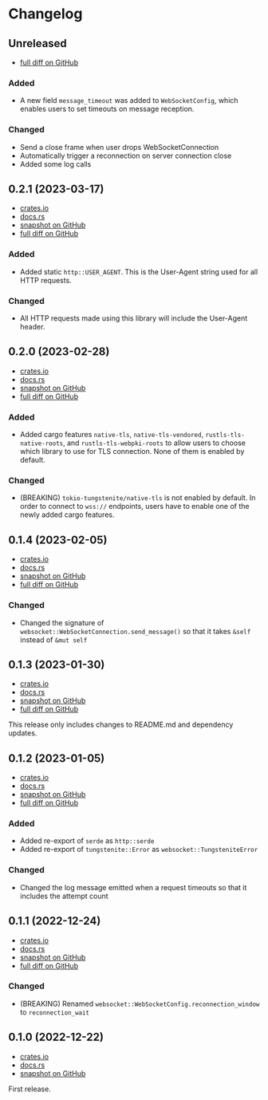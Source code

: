 # Changelog

## Unreleased
- [full diff on GitHub](https://github.com/negi-grass/crypto-botters/compare/9a2e1ac25587c3981e4348538ba99f3ed93b9817...main)

### Added
- A new field `message_timeout` was added to `WebSocketConfig`, which enables users to set timeouts on message reception.

### Changed
- Send a close frame when user drops WebSocketConnection
- Automatically trigger a reconnection on server connection close
- Added some log calls

## 0.2.1 (2023-03-17)
- [crates.io](https://crates.io/crates/generic-api-client/0.2.1)
- [docs.rs](https://docs.rs/generic-api-client/0.2.1)
- [snapshot on GitHub](https://github.com/negi-grass/crypto-botters/tree/9a2e1ac25587c3981e4348538ba99f3ed93b9817/generic-api-client)
- [full diff on GitHub](https://github.com/negi-grass/crypto-botters/compare/c8019150ed2c0971a50b6c5f0f5fdf2aca254550...9a2e1ac25587c3981e4348538ba99f3ed93b9817)


### Added
- Added static `http::USER_AGENT`. This is the User-Agent string used for all HTTP requests.

### Changed
- All HTTP requests made using this library will include the User-Agent header.

## 0.2.0 (2023-02-28)
- [crates.io](https://crates.io/crates/generic-api-client/0.2.0)
- [docs.rs](https://docs.rs/generic-api-client/0.2.0)
- [snapshot on GitHub](https://github.com/negi-grass/crypto-botters/tree/c8019150ed2c0971a50b6c5f0f5fdf2aca254550/generic-api-client)
- [full diff on GitHub](https://github.com/negi-grass/crypto-botters/compare/e39e98f5b52cb306ef4a97f0b2675bf48aae8990...c8019150ed2c0971a50b6c5f0f5fdf2aca254550)

### Added
- Added cargo features `native-tls`, `native-tls-vendored`, `rustls-tls-native-roots`, and `rustls-tls-webpki-roots`
to allow users to choose which library to use for TLS connection. None of them is enabled by default.

### Changed
- (BREAKING) `tokio-tungstenite/native-tls` is not enabled by default. In order to connect to `wss://` endpoints,
users have to enable one of the newly added cargo features.

## 0.1.4 (2023-02-05)
- [crates.io](https://crates.io/crates/generic-api-client/0.1.4)
- [docs.rs](https://docs.rs/generic-api-client/0.1.4)
- [snapshot on GitHub](https://github.com/negi-grass/crypto-botters/tree/e39e98f5b52cb306ef4a97f0b2675bf48aae8990/generic-api-client)
- [full diff on GitHub](https://github.com/negi-grass/crypto-botters/compare/980b9f4fe8f6fa128ad1a00bad1e0778b00f9ac4...e39e98f5b52cb306ef4a97f0b2675bf48aae8990)

### Changed
- Changed the signature of `websocket::WebSocketConnection.send_message()` so that it takes `&self` instead of `&mut self`

## 0.1.3 (2023-01-30)
- [crates.io](https://crates.io/crates/generic-api-client/0.1.3)
- [docs.rs](https://docs.rs/generic-api-client/0.1.3)
- [snapshot on GitHub](https://github.com/negi-grass/crypto-botters/tree/980b9f4fe8f6fa128ad1a00bad1e0778b00f9ac4/generic-api-client)
- [full diff on GitHub](https://github.com/negi-grass/crypto-botters/compare/71da3426a58beb064fb1553e8241f8a6e9b25849...980b9f4fe8f6fa128ad1a00bad1e0778b00f9ac4)

This release only includes changes to README.md and dependency updates.

## 0.1.2 (2023-01-05)
- [crates.io](https://crates.io/crates/generic-api-client/0.1.2)
- [docs.rs](https://docs.rs/generic-api-client/0.1.2)
- [snapshot on GitHub](https://github.com/negi-grass/crypto-botters/tree/71da3426a58beb064fb1553e8241f8a6e9b25849/generic-api-client)
- [full diff on GitHub](https://github.com/negi-grass/crypto-botters/compare/5f627177743aa7a48e41aca67989a816710f7856...71da3426a58beb064fb1553e8241f8a6e9b25849)

### Added
- Added re-export of `serde` as `http::serde`
- Added re-export of `tungstenite::Error` as `websocket::TungsteniteError`

### Changed
- Changed the log message emitted when a request timeouts so that it includes the attempt count

## 0.1.1 (2022-12-24)
- [crates.io](https://crates.io/crates/generic-api-client/0.1.1)
- [docs.rs](https://docs.rs/generic-api-client/0.1.1)
- [snapshot on GitHub](https://github.com/negi-grass/crypto-botters/tree/5f627177743aa7a48e41aca67989a816710f7856/generic-api-client)
- [full diff on GitHub](https://github.com/negi-grass/crypto-botters/compare/20f55729109377702a2ec3340a5783773101d099...5f627177743aa7a48e41aca67989a816710f7856)

### Changed
- (BREAKING) Renamed `websocket::WebSocketConfig.reconnection_window` to `reconnection_wait`

## 0.1.0 (2022-12-22)
- [crates.io](https://crates.io/crates/generic-api-client/0.1.0)
- [docs.rs](https://docs.rs/generic-api-client/0.1.0)
- [snapshot on GitHub](https://github.com/negi-grass/crypto-botters/tree/20f55729109377702a2ec3340a5783773101d099/generic-api-client)

First release.
